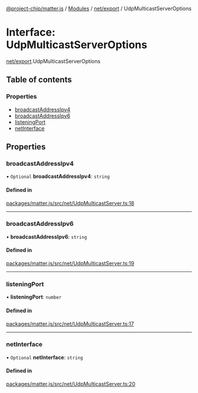 [@project-chip/matter.js](../README.md) / [Modules](../modules.md) / [net/export](../modules/net_export.md) / UdpMulticastServerOptions

# Interface: UdpMulticastServerOptions

[net/export](../modules/net_export.md).UdpMulticastServerOptions

## Table of contents

### Properties

- [broadcastAddressIpv4](net_export.UdpMulticastServerOptions.md#broadcastaddressipv4)
- [broadcastAddressIpv6](net_export.UdpMulticastServerOptions.md#broadcastaddressipv6)
- [listeningPort](net_export.UdpMulticastServerOptions.md#listeningport)
- [netInterface](net_export.UdpMulticastServerOptions.md#netinterface)

## Properties

### broadcastAddressIpv4

• `Optional` **broadcastAddressIpv4**: `string`

#### Defined in

[packages/matter.js/src/net/UdpMulticastServer.ts:18](https://github.com/project-chip/matter.js/blob/b7330d72/packages/matter.js/src/net/UdpMulticastServer.ts#L18)

___

### broadcastAddressIpv6

• **broadcastAddressIpv6**: `string`

#### Defined in

[packages/matter.js/src/net/UdpMulticastServer.ts:19](https://github.com/project-chip/matter.js/blob/b7330d72/packages/matter.js/src/net/UdpMulticastServer.ts#L19)

___

### listeningPort

• **listeningPort**: `number`

#### Defined in

[packages/matter.js/src/net/UdpMulticastServer.ts:17](https://github.com/project-chip/matter.js/blob/b7330d72/packages/matter.js/src/net/UdpMulticastServer.ts#L17)

___

### netInterface

• `Optional` **netInterface**: `string`

#### Defined in

[packages/matter.js/src/net/UdpMulticastServer.ts:20](https://github.com/project-chip/matter.js/blob/b7330d72/packages/matter.js/src/net/UdpMulticastServer.ts#L20)
